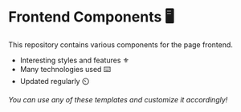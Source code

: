 # Frontend Components 🖥️

This repository contains various components for the page frontend.

- Interesting styles and features ⚜️
- Many technologies used ⌨️
- Updated regularly ⏲️

*You can use any of these templates and customize it accordingly!*
